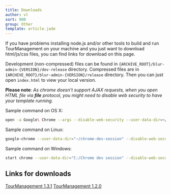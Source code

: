 ```yaml
---
title: Downloads
author: vl
sort: 900
group: Other
template: article.jade
---
```


If you have problems installing node.js and/or other tools to build and run TourManagement on your machine and you just want to download html/js/css files, you can find links for download on this page.

Development (non-compressed) files can be found in `{ARCHIVE_ROOT}/blur-admin-{VERSION}/dev-release` directory. Compressed files are in `{ARCHIVE_ROOT}/blur-admin-{VERSION}/release` directory.
Then you can just open `index.html` to view your local version.

**Please note**: *As chrome doesn't support AJAX requests, when you open HTML file via **file** protocol, you might need to disable web security to have your template running.*

Sample command on OS X:

```bash
open -a Google\ Chrome --args --disable-web-security --user-data-dir=~/ChromeDevSession/
```

Sample command on Linux:

```bash
google-chrome --user-data-dir="~/chrome-dev-session" --disable-web-security
```

Sample command on Windows:

```bash
start chrome --user-data-dir="C:/Chrome dev session" --disable-web-security
```

## Links for downloads

[TourManagement 1.3.1](/blur-admin/downloads/blur-admin-1.3.1.zip)
[TourManagement 1.2.0](/blur-admin/downloads/blur-admin-1.2.0.zip)

